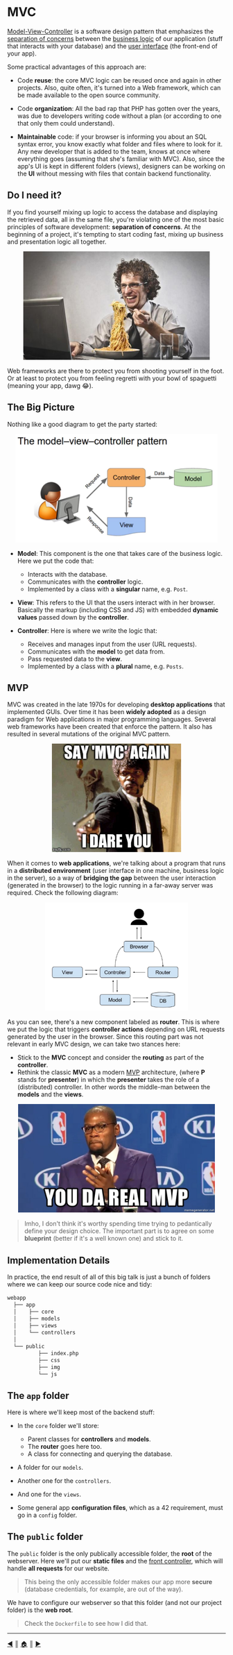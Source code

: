 # MVC
[Model-View-Controller](https://developer.mozilla.org/en-US/docs/Glossary/MVC) is a software design pattern that emphasizes the [separation of concerns](https://en.wikipedia.org/wiki/Separation_of_concerns) between the [business logic](https://en.wikipedia.org/wiki/Business_logic) of our application (stuff that interacts with your database) and the [user interface](https://en.wikipedia.org/wiki/User_interface) (the front-end of your app).

Some practical advantages of this approach are:

* Code **reuse**: the core MVC logic can be reused once and again in other projects. Also, quite often, it's turned into a Web framework, which can be made available to the open source community.

* Code **organization**: All the bad rap that PHP has gotten over the years, was due to developers writing code without a plan (or according to one that only them could understand).

* **Maintainable** code: if your browser is informing you about an SQL syntax error, you know exactly what folder and files where to look for it. Any new developer that is added to the team, knows at once where everything goes (assuming that she's familiar with MVC). Also, since the app's UI is kept in different folders (views), designers can be working on the **UI** without messing with files that contain backend functionality.

## Do I need it?
If you find yourself mixing up logic to access the database and displaying the retrieved data, all in the same file, you're violating one of the most basic principles of software development: **separation of concerns**. At the beginning of a project, it's tempting to start coding fast, mixing up business and presentation logic all together.

<p align="center"><img src="./images/spaguetti.jpg" height="250" /></p>

Web frameworks are there to protect you from shooting yourself in the foot. Or at least to protect you from feeling regretti with your bowl of spaguetti (meaning your app, dawg :joy:).

## The Big Picture
Nothing like a good diagram to get the party started:

<p align="center"><img src="./images/mvc.png" height="250" /></p>

* **Model**: This component is the one that takes care of the business logic. Here we put the code that:

  * Interacts with the database.
  * Communicates with the **controller** logic.
  * Implemented by a class with a **singular** name, e.g. `Post`.

* **View**: This refers to the UI that the users interact with in her browser. Basically the markup (including CSS and JS) with embedded **dynamic values** passed down by the **controller**.

* **Controller**: Here is where we write the logic that:

  * Receives and manages input from the user (URL requests).
  * Communicates with the **model** to get data from.
  * Pass requested data to the **view**.
  * Implemented by a class with a **plural** name, e.g. `Posts`.

## MVP
MVC was created in the late 1970s for developing **desktop applications** that implemented GUIs. Over time it has been **widely adopted** as a design paradigm for Web applications in major programming languages. Several web frameworks have been created that enforce the pattern. It also has resulted in several mutations of the original MVC pattern.

<p align="center"><img src="./images/mvc_again.jpg" height="250" /></p>

When it comes to **web applications**, we're talking about a program that runs in a **distributed environment** (user interface in one machine, business logic in the server), so a way of **bridging the gap** between the user interaction (generated in the browser) to the logic running in a far-away server was required. Check the following diagram:

<p align="center"><img src="./images/mvp.png" height="250" /></p>

As you can see, there's a new component labeled as **router**. This is where we put the logic that triggers **controller actions** depending on URL requests generated by the user in the browser. Since this routing part was not relevant in early MVC design, we can take two stances here:

* Stick to the **MVC** concept and consider the **routing** as part of the **controller**.
* Rethink the classic **MVC** as a modern [MVP](https://en.wikipedia.org/wiki/Model%E2%80%93view%E2%80%93presenter) architecture, (where **P** stands for **presenter**) in which the **presenter** takes the role of a (distributed) controller. In other words the middle-man between the **models** and the **views**.

<p align="center"><img src="./images/da_real_mvp.jpg" height="250" /></p>

> Imho, I don't think it's worthy spending time trying to pedantically define your design choice. The important part is to agree on some **blueprint** (better if it's a well known one) and stick to it.

## Implementation Details
In practice, the end result of all of this big talk is just a bunch of folders where we can keep our source code nice and tidy:
```
webapp
  ├── app
  │    ├── core
  │    ├── models
  │    ├── views
  │    └── controllers
  │
  └── public
          ├── index.php
          ├── css
          ├── img
          └── js
```

## The `app` folder
Here is where we'll keep most of the backend stuff:

* In the `core` folder we'll store:

  * Parent classes for **controllers** and **models**.
  * The **router** goes here too.
  * A class for connecting and querying the database.

* A folder for our `models`.
* Another one for the `controllers`.
* And one for the `views`.
* Some general app **configuration files**, which as a 42 requirement, must go in a `config` folder.

## The `public` folder
The `public` folder is the only publically accessible folder, the **root** of the webserver. Here we'll put our **static files** and the [front controller](https://en.wikipedia.org/wiki/Front_controller), which will handle **all requests** for our website.

> This being the only accessible folder makes our app more **secure** (database credentials, for example, are out of the way).

We have to configure our webserver so that this folder (and not our project folder) is the **web root**.

> Check the `Dockerfile` to see how I did that.

---
[:arrow_backward:][back] ║ [:house:][home] ║ [:arrow_forward:][next]

<!-- navigation -->
[home]: ../README.md
[back]: ./docker_lamp.md
[next]: ./router.md